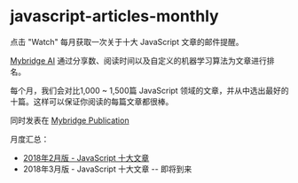 # javascript-articles-monthly

点击 "Watch" 每月获取一次关于十大 JavaScript 文章的邮件提醒。

[Mybridge AI](https://www.mybridge.co) 通过分享数、阅读时间以及自定义的机器学习算法为文章进行排名。

每个月，我们会对比1,000 ~ 1,500篇 JavaScript 领域的文章，并从中选出最好的十篇。这样可以保证你阅读的每篇文章都很棒。

同时发表在 [Mybridge Publication](https://medium.mybridge.co)


月度汇总：

* [2018年2月版 - JavaScript 十大文章](./v.Feb-2018/CN.md)
* 2018年3月版 - JavaScript 十大文章 -- 即将到来
